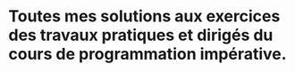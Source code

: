 # Toutes mes solutions aux exercices des travaux pratiques et dirigés du cours de programmation impérative.